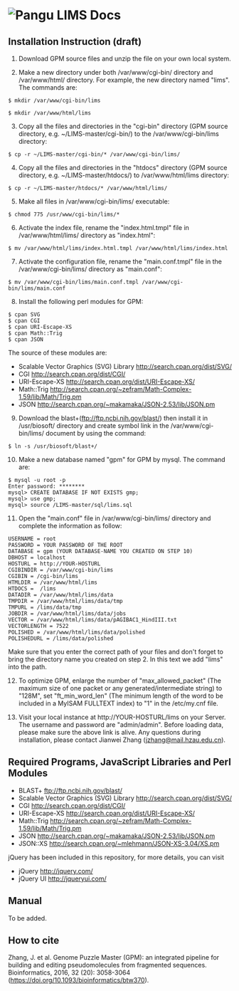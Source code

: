 # ![Pangu](https://github.com/Jianwei-Zhang/LIMS/blob/master/htdocs/images/logo.png) LIMS Docs

## Installation Instruction (draft)

1) Download GPM source files and unzip the file on your own local system.

2) Make a new directory under both /var/www/cgi-bin/ directory and /var/www/html/ directory. For example, the new directory named "lims". The commands are:

`$ mkdir /var/www/cgi-bin/lims`

`$ mkdir /var/www/html/lims`

3) Copy all the files and directories in the "cgi-bin" directory (GPM source directory, e.g. ~/LIMS-master/cgi-bin/) to the /var/www/cgi-bin/lims directory:

`$ cp -r ~/LIMS-master/cgi-bin/* /var/www/cgi-bin/lims/`

4) Copy all the files and directories in the "htdocs" directory (GPM source directory, e.g. ~/LIMS-master/htdocs/) to /var/www/html/lims directory:

`$ cp -r ~/LIMS-master/htdocs/* /var/www/html/lims/`

5) Make all files in /var/www/cgi-bin/lims/ executable: 

`$ chmod 775 /usr/www/cgi-bin/lims/*`

6) Activate the index file, rename the "index.html.tmpl" file in /var/www/html/lims/ directory as "index.html":

`$ mv /var/www/html/lims/index.html.tmpl /var/www/html/lims/index.html`

7) Activate the configuration file, rename the "main.conf.tmpl" file in the /var/www/cgi-bin/lims/ directory as "main.conf":

`$ mv /var/www/cgi-bin/lims/main.conf.tmpl /var/www/cgi-bin/lims/main.conf`

8) Install the following perl modules for GPM: 
```
$ cpan SVG
$ cpan CGI
$ cpan URI-Escape-XS
$ cpan Math::Trig
$ cpan JSON
```
The source of these modules are:

- Scalable Vector Graphics (SVG) Library http://search.cpan.org/dist/SVG/
- CGI http://search.cpan.org/dist/CGI/
- URI-Escape-XS http://search.cpan.org/dist/URI-Escape-XS/
- Math::Trig http://search.cpan.org/~zefram/Math-Complex-1.59/lib/Math/Trig.pm
- JSON http://search.cpan.org/~makamaka/JSON-2.53/lib/JSON.pm

9) Download the blast+(ftp://ftp.ncbi.nih.gov/blast/) then install it in /usr/biosoft/ directory and create symbol link in the /var/www/cgi-bin/lims/ document by using the command: 

`$ ln -s /usr/biosoft/blast+/`

10) Make a new database named "gpm" for GPM by mysql. The command are:
```
$ mysql -u root -p
Enter password: ********
mysql> CREATE DATABASE IF NOT EXISTS gmp;
mysql> use gmp;
mysql> source /LIMS-master/sql/lims.sql
```
11) Open the "main.conf" file in /var/www/cgi-bin/lims/ directory and complete the information as follow:

```
USERNAME = root
PASSWORD = YOUR PASSWORD OF THE ROOT
DATABASE = gpm (YOUR DATABASE-NAME YOU CREATED ON STEP 10)
DBHOST = localhost
HOSTURL = http://YOUR-HOSTURL
CGIBINDIR = /var/www/cgi-bin/lims
CGIBIN = /cgi-bin/lims
HTMLDIR = /var/www/html/lims
HTDOCS =  /lims
DATADIR = /var/www/html/lims/data
TMPDIR = /var/www/html/lims/data/tmp
TMPURL = /lims/data/tmp
JOBDIR = /var/www/html/lims/data/jobs
VECTOR = /var/www/html/lims/data/pAGIBAC1_HindIII.txt
VECTORLENGTH = 7522
POLISHED = /var/www/html/lims/data/polished
POLISHEDURL = /lims/data/polished
```
Make sure that you enter the correct path of your files and don't forget to bring the directory name you created on step 2. In this text we add "lims" into the path.

12) To optimize GPM, enlarge the number of "max_allowed_packet" (The maximum size of one packet or any generated/intermediate string) to "128M", set "ft_min_word_len" (The minimum length of the word to be included in a MyISAM FULLTEXT index) to "1" in the /etc/my.cnf file. 

13) Visit your local instance at http://YOUR-HOSTURL/lims on your Server. The username and password are "admin/admin". Before loading data, please make sure the above link is alive. Any questions during installation, please contact Jianwei Zhang (jzhang@mail.hzau.edu.cn).

## Required Programs, JavaScript Libraries and Perl Modules
- BLAST+ ftp://ftp.ncbi.nih.gov/blast/
- Scalable Vector Graphics (SVG) Library http://search.cpan.org/dist/SVG/
- CGI http://search.cpan.org/dist/CGI/
- URI-Escape-XS http://search.cpan.org/dist/URI-Escape-XS/
- Math::Trig http://search.cpan.org/~zefram/Math-Complex-1.59/lib/Math/Trig.pm
- JSON http://search.cpan.org/~makamaka/JSON-2.53/lib/JSON.pm
- JSON::XS http://search.cpan.org/~mlehmann/JSON-XS-3.04/XS.pm

jQuery has been included in this repository, for more details, you can visit
- jQuery http://jquery.com/
- jQuery UI http://jqueryui.com/

## Manual
To be added.



## How to cite
Zhang, J. et al. Genome Puzzle Master (GPM): an integrated pipeline for building and editing pseudomolecules from fragmented sequences. Bioinformatics, 2016, 32 (20): 3058-3064 (https://doi.org/10.1093/bioinformatics/btw370).
